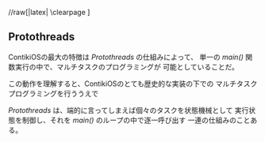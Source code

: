 
//raw[|latex| \\clearpage ]


Protothreads
------------

ContikiOSの最大の特徴は _Protothreads_ の仕組みによって、
単一の _main()_ 関数実行の中で、マルチタスクのプログラミングが
可能としていることだ。

この動作を理解すると、ContikiOSのとても歴史的な実装の下での
マルチタスクプログラミングを行ううえで

_Protothreads_ は、端的に言ってしまえば個々のタスクを状態機械として
実行状態を制御し、それを _main()_ のループの中で逐一呼び出す
一連の仕組みのことある。



